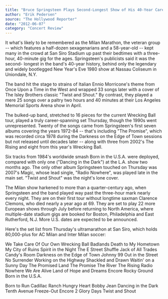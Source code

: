```yaml
---
title: "Bruce Springsteen Plays Second-Longest Show of His 40-Year Career"
author: "Erik Pedersen"
source: "The Hollywood Reporter"
date: "2012-06-07"
category: "Concert Review"
---
```


It what's likely to be remembered as the Milan Marathon, the veteran group -- which features a half-dozen sexagenarians and a 58-year-old -- kept many in the crowd at San Siro Stadium up past their bedtimes with a three-hour, 40-minute gig for the ages. Springsteen's publicists said it was the second- longest in the band's 40-year history, behind only the legendary and widely bootlegged New Year's Eve 1980 show at Nassau Coliseum in Uniondale, N.Y.

The band hit the stage to strains of Italian Ennio Morricone's theme from Once Upon a Time in the West and wrapped 33 songs later with a cover of The Isley Brothers classic "Twist and Shout." By contrast, they played a mere 25 songs over a paltry two hours and 40 minutes at their Los Angeles Memorial Sports Arena show in April.

The bulked-up band, stretched to 16 pieces for the current Wrecking Ball tour, played a truly career-spanning set Thursday, though the 1990s went unrepresented. Twenty of the songs came from Springsteen's first seven albums covering the years 1972-84 -- that's including "The Promise", which was recorded circa 1978 during the Darkness on the Edge of Town sessions but not released until decades later -- along with three from 2002's The Rising and eight from this year's Wrecking Ball.

Six tracks from 1984's worldwide smash Born in the U.S.A. were deployed, compared with only one ("Dancing in the Dark") at the L.A. show two months ago. The only other album Springsteen touched on Thursday was 2007's Magic, whose lead single, "Radio Nowhere", was played late in the main set. "Twist and Shout" was the night's lone cover.

The Milan show harkened to more than a quarter-century ago, when Springsteen and the band played way past the three-hour mark nearly every night. They are on their first tour without longtime saxman Clarence Clemons, who died nearly a year ago at 69. They are set to play 22 more European shows through July before returning to North America, where multiple-date stadium gigs are booked for Boston, Philadelphia and East Rutherford, N.J. More U.S. dates are expected to be announced.

Here's the set list from Thursday's ultramarathon at San Siro, which holds 80,000-plus for AC Milan and Inter Milan soccer:

We Take Care Of Our Own Wrecking Ball Badlands Death to My Hometown My City of Ruins Spirit in the Night The E Street Shuffle Jack of All Trades Candy's Room Darkness on the Edge of Town Johnny 99 Out in the Street No Surrender Working on the Highway Shackled and Drawn Waitin' on a Sunny Day The Promised Land The Promise The River The Rising Radio Nowhere We Are Alive Land of Hope and Dreams Encore Rocky Ground Born in the U.S.A.

Born to Run Cadillac Ranch Hungry Heart Bobby Jean Dancing in the Dark Tenth Avenue Freeze-Out Encore 2 Glory Days Twist and Shout
